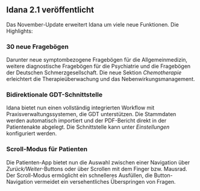## Idana 2.1 veröffentlicht

Das November-Update erweitert Idana um viele neue Funktionen. Die Highlights:

### 30 neue Fragebögen

Darunter neue symptombezogene Fragebögen für die Allgemeinmedizin, weitere diagnostische Fragebögen für die Psychiatrie und die Fragebögen der Deutschen Schmerzgesellschaft. Die neue Sektion *Chemotherapie* erleichtert die Therapieüberwachung und das Nebenwirkungsmanagement.

### Bidirektionale GDT-Schnittstelle

Idana bietet nun einen vollständig integrierten Workflow mit Praxisverwaltungssystemen, die GDT unterstützen. Die Stammdaten werden automatisch importiert und der PDF-Bericht direkt in der Patientenakte abgelegt. Die Schnittstelle kann unter *Einstellungen* konfiguriert werden.

### Scroll-Modus für Patienten

Die Patienten-App bietet nun die Auswahl zwischen einer Navigation über *Zurück/Weiter*-Buttons oder über Scrollen mit dem Finger bzw. Mausrad. Der Scroll-Modus ermöglicht ein schnelleres Ausfüllen, die Button-Navigation vermeidet ein versehentliches Überspringen von Fragen.  
